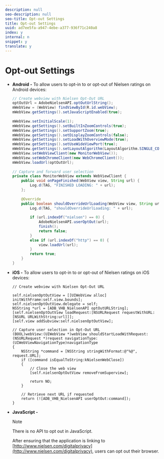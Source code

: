 ```yaml
---
description: null
seo-description: null
seo-title: Opt-out Settings
title: Opt-out Settings
uuid: ad7ee5fa-a947-4ebe-a377-936f71c240a8
index: y
internal: n
snippet: y
translate: y
---
```


# Opt-out Settings

* **Android -** To allow users to opt-in to or opt-out of Nielsen ratings on Android devices:

  ```java
  // Create webview with Nielsen Opt-Out URL  
  optOutUrl = AdobeNielsenAPI.optOutUrlString(); 
  mWebView = (WebView) findViewById(R.id.webView); 
  mWebView.getSettings().setJavaScriptEnabled(true); 
    
  mWebView.setInitialScale(1); 
  mWebView.getSettings().setBuiltInZoomControls(true); 
  mWebView.getSettings().setSupportZoom(true); 
  mWebView.getSettings().setDisplayZoomControls(false); 
  mWebView.getSettings().setLoadWithOverviewMode(true); 
  mWebView.getSettings().setUseWideViewPort(true); 
  mWebView.getSettings().setLayoutAlgorithm(LayoutAlgorithm.SINGLE_COLUMN); 
  mWebView.setWebViewClient(new MonitorWebView()); 
  mWebView.setWebChromeClient(new WebChromeClient()); 
  mWebView.loadUrl(optOutUrl); 
    
  // Capture and forward user selection       
  private class MonitorWebView extends WebViewClient { 
      public void onPageFinished(WebView view, String url) { 
          Log.d(TAG, "FINISHED LOADING: " + url); 
      }; 
    
      @Override 
      public boolean shouldOverrideUrlLoading(WebView view, String url) { 
          Log.d(TAG, "shouldOverrideUrlLoading: " + url); 
    
          if (url.indexOf("nielsen") == 0) { 
              AdobeNielsenAPI.userOptOut(url); 
              finish(); 
              return false; 
          } 
          else if (url.indexOf("http") == 0) { 
              view.loadUrl(url); 
          } 
          return true; 
      } 
  }
  ```

* **iOS -** To allow users to opt-in to or opt-out of Nielsen ratings on iOS devices:

  ```
  // Create webview with Nielsen Opt-Out URL 
    
  self.nielsenOptOutView = [[UIWebView alloc] initWithFrame:self.view.bounds]; 
  self.nielsenOptOutView.delegate = self; 
  NSString *url = [ADB_VHB_NielsenAPI optOutURLString]; 
  [self.nielsenOptOutView loadRequest:[NSURLRequest requestWithURL:[NSURL URLWithString:url]]]; 
  [self.view addSubview:self.nielsenOptOutView]; 
     
  // Capture user selection in Opt-Out URL 
  (BOOL)webView:(UIWebView *)webView shouldStartLoadWithRequest:(NSURLRequest *)request navigationType:(UIWebViewNavigationType)navigationType 
  { 
      NSString *command = [NSString stringWithFormat:@"%@", request.URL]; 
      if ([command isEqualToString:kNielsenWebClose]) 
      { 
          // Close the web view 
          [self.nielsenOptOutView removeFromSuperview]; 
            
          return NO; 
      } 
        
      // Retrieve next URL if requested 
      return (![ADB_VHB_NielsenAPI userOptOut:command]); 
  }
  ```

* **JavaScript -** 

  >[!NOTE]
  >
  >There is no API to opt out in JavaScript.

  After ensuring that the application is linking to [http://www.nielsen.com/digitalprivacy](http://www.nielsen.com/digitalprivacy), users can opt out their browser.

